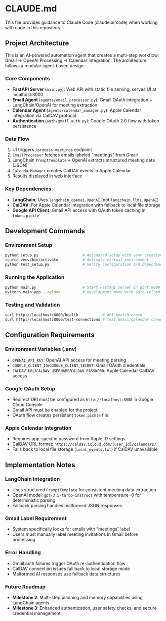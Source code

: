 # CLAUDE.md

This file provides guidance to Claude Code (claude.ai/code) when working with code in this repository.

## Project Architecture

This is an AI-powered automation agent that creates a multi-step workflow: Gmail → OpenAI Processing → Calendar Integration. The architecture follows a modular agent-based design:

### Core Components

- **FastAPI Server** (`main.py`): Web API with static file serving, serves UI at localhost:8000
- **Email Agent** (`agents/email_processor.py`): Gmail OAuth integration + LangChain/OpenAI for meeting extraction  
- **Calendar Agent** (`agents/calendar_manager.py`): Apple Calendar integration via CalDAV protocol
- **Authentication** (`auth/gmail_auth.py`): Google OAuth 2.0 flow with token persistence

### Data Flow
1. UI triggers `/process-meetings` endpoint
2. `EmailProcessor` fetches emails labeled "meetings" from Gmail
3. LangChain `PromptTemplate` + OpenAI extracts structured meeting data (JSON)
4. `CalendarManager` creates CalDAV events in Apple Calendar
5. Results displayed in web interface

### Key Dependencies
- **LangChain**: Uses `langchain_openai.OpenAI` (not `langchain.llms.OpenAI`) 
- **CalDAV**: For Apple Calendar integration with fallback to local file storage
- **Google API Client**: Gmail API access with OAuth token caching in `token.pickle`

## Development Commands

### Environment Setup
```bash
python setup.py                    # Automated setup with venv creation
source venv/bin/activate           # Activate virtual environment  
python test_setup.py               # Verify configuration and dependencies
```

### Running the Application
```bash
python main.py                     # Start FastAPI server on port 8000
uvicorn main:app --reload          # Development mode with auto-reload
```

### Testing and Validation
```bash
curl http://localhost:8000/health           # API health check
curl http://localhost:8000/test-connections # Test Gmail/Calendar connections
```

## Configuration Requirements

### Environment Variables (.env)
- `OPENAI_API_KEY`: OpenAI API access for meeting parsing
- `GOOGLE_CLIENT_ID`/`GOOGLE_CLIENT_SECRET`: Gmail OAuth credentials
- `CALDAV_URL`/`CALDAV_USERNAME`/`CALDAV_PASSWORD`: Apple Calendar CalDAV access

### Google OAuth Setup
- Redirect URI must be configured as `http://localhost:8080` in Google Cloud Console
- Gmail API must be enabled for the project
- OAuth flow creates persistent `token.pickle` file

### Apple Calendar Integration  
- Requires app-specific password from Apple ID settings
- CalDAV URL format: `https://caldav.icloud.com/[user_id]/calendars/`
- Falls back to local file storage (`local_events.txt`) if CalDAV unavailable

## Implementation Notes

### LangChain Integration
- Uses structured `PromptTemplate` for consistent meeting data extraction
- OpenAI model: `gpt-3.5-turbo-instruct` with temperature=0 for deterministic parsing
- Fallback parsing handles malformed JSON responses

### Gmail Label Requirement
- System specifically looks for emails with "meetings" label
- Users must manually label meeting invitations in Gmail before processing

### Error Handling
- Gmail auth failures trigger OAuth re-authentication flow
- CalDAV connection issues fall back to local storage mode
- Malformed AI responses use fallback data structures

### Future Roadmap
- **Milestone 2**: Multi-step planning and memory capabilities using LangChain agents
- **Milestone 3**: Enhanced authentication, user safety checks, and secure credential management
